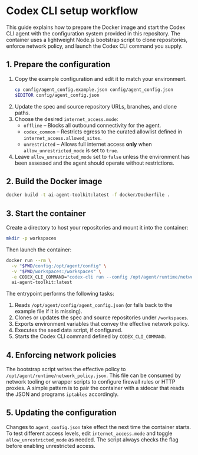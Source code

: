 # Codex CLI setup workflow

This guide explains how to prepare the Docker image and start the Codex CLI agent with the configuration system provided in this repository. The container uses a lightweight Node.js bootstrap script to clone repositories, enforce network policy, and launch the Codex CLI command you supply.

## 1. Prepare the configuration

1. Copy the example configuration and edit it to match your environment.
   ```bash
   cp config/agent_config.example.json config/agent_config.json
   $EDITOR config/agent_config.json
   ```
2. Update the spec and source repository URLs, branches, and clone paths.
3. Choose the desired `internet_access.mode`:
   * `offline` – Blocks all outbound connectivity for the agent.
   * `codex_common` – Restricts egress to the curated allowlist defined in `internet_access.allowed_sites`.
   * `unrestricted` – Allows full internet access **only** when `allow_unrestricted_mode` is set to `true`.
4. Leave `allow_unrestricted_mode` set to `false` unless the environment has been assessed and the agent should operate without restrictions.

## 2. Build the Docker image

```bash
docker build -t ai-agent-toolkit:latest -f docker/Dockerfile .
```

## 3. Start the container

Create a directory to host your repositories and mount it into the container:

```bash
mkdir -p workspaces
```

Then launch the container:

```bash
docker run --rm \
  -v "$PWD/config:/opt/agent/config" \
  -v "$PWD/workspaces:/workspaces" \
  -e CODEX_CLI_COMMAND="codex-cli run --config /opt/agent/runtime/network_policy.json" \
  ai-agent-toolkit:latest
```

The entrypoint performs the following tasks:

1. Reads `/opt/agent/config/agent_config.json` (or falls back to the example file if it is missing).
2. Clones or updates the spec and source repositories under `/workspaces`.
3. Exports environment variables that convey the effective network policy.
4. Executes the seed data script, if configured.
5. Starts the Codex CLI command defined by `CODEX_CLI_COMMAND`.

## 4. Enforcing network policies

The bootstrap script writes the effective policy to `/opt/agent/runtime/network_policy.json`. This file can be consumed by network tooling or wrapper scripts to configure firewall rules or HTTP proxies. A simple pattern is to pair the container with a sidecar that reads the JSON and programs `iptables` accordingly.

## 5. Updating the configuration

Changes to `agent_config.json` take effect the next time the container starts. To test different access levels, edit `internet_access.mode` and toggle `allow_unrestricted_mode` as needed. The script always checks the flag before enabling unrestricted access.

